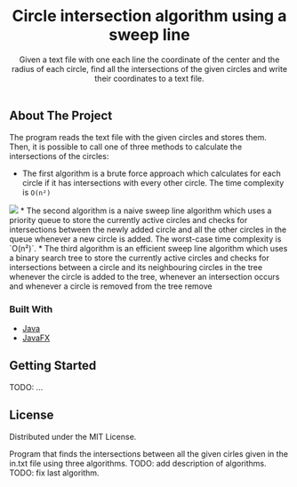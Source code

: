 
<!-- PROJECT LOGO -->
<br />
<p align="center">
  <h1 align="center">Circle intersection algorithm using a sweep line</h1>

  <p align="center">
    Given a text file with one each line the coordinate of the center and the radius of each circle, find all the intersections of the given circles and write their coordinates to a text file.
    <br />
    <br />
  </p>
</p>


<!-- ABOUT THE PROJECT -->
## About The Project

The program reads the text file with the given circles and stores them. Then, it is possible to call one of three methods to calculate the intersections of the circles:
* The first algorithm is a brute force approach which calculates for each circle if it has intersections with every other circle. The time complexity is `O(n²)` 
<img src="https://latex.codecogs.com/gif.latex?O_t=\text { Onset event at time bin } t " /> 
* The second algorithm is a naive sweep line algorithm which uses a priority queue to store the currently active circles and checks for intersections between the newly added circle and all the other circles in the queue whenever a new circle is added. The worst-case time complexity is `O(n²)`.
* The third algorithm is an efficient sweep line algorithm which uses a binary search tree to store the currently active circles and checks for intersections between a circle and its neighbouring circles in the tree whenever the circle is added to the tree, whenever an intersection occurs and whenever a circle is removed from the tree remove

### Built With
* [Java](https://www.java.com/)
* [JavaFX](https://openjfx.io/)


<!-- GETTING STARTED -->
## Getting Started

TODO: ...

<!-- LICENSE -->
## License

Distributed under the MIT License.



Program that finds the intersections between all the given cirles given in the in.txt file using three algorithms.
TODO: add description of algorithms.
TODO: fix last algorithm.

